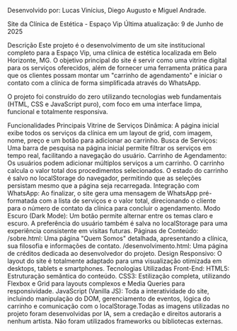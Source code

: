 Desenvolvido por: Lucas Vinícius, Diego Augusto e Miguel Andrade.

Site da Clínica de Estética - Espaço Vip
Última atualização: 9 de Junho de 2025

Descrição
Este projeto é o desenvolvimento de um site institucional completo para a Espaço Vip, uma clínica de estética localizada em Belo Horizonte, MG. O objetivo principal do site é servir como uma vitrine digital para os serviços oferecidos, além de fornecer uma ferramenta prática para que os clientes possam montar um "carrinho de agendamento" e iniciar o contato com a clínica de forma simplificada através do WhatsApp.

O projeto foi construído do zero utilizando tecnologias web fundamentais (HTML, CSS e JavaScript puro), com foco em uma interface limpa, funcional e totalmente responsiva.

Funcionalidades Principais
Vitrine de Serviços Dinâmica: A página inicial exibe todos os serviços da clínica em um layout de grid, com imagem, nome, preço e um botão para adicionar ao carrinho.
Busca de Serviços: Uma barra de pesquisa na página inicial permite filtrar os serviços em tempo real, facilitando a navegação do usuário.
Carrinho de Agendamento:
Os usuários podem adicionar múltiplos serviços a um carrinho.
O carrinho calcula o valor total dos procedimentos selecionados.
O estado do carrinho é salvo no localStorage do navegador, permitindo que as seleções persistam mesmo que a página seja recarregada.
Integração com WhatsApp: Ao finalizar, o site gera uma mensagem de WhatsApp pré-formatada com a lista de serviços e o valor total, direcionando o cliente para o número de contato da clínica para concluir o agendamento.
Modo Escuro (Dark Mode): Um botão permite alternar entre os temas claro e escuro. A preferência do usuário também é salva no localStorage para uma experiência consistente em visitas futuras.
Páginas de Conteúdo:
/sobre.html: Uma página "Quem Somos" detalhada, apresentando a clínica, sua filosofia e informações de contato.
/desenvolvimento.html: Uma página de créditos dedicada ao desenvolvedor do projeto.
Design Responsivo: O layout do site é totalmente adaptado para uma visualização otimizada em desktops, tablets e smartphones.
Tecnologias Utilizadas
Front-End:
HTML5: Estruturação semântica do conteúdo.
CSS3: Estilização completa, utilizando Flexbox e Grid para layouts complexos e Media Queries para responsividade.
JavaScript (Vanilla JS): Toda a interatividade do site, incluindo manipulação do DOM, gerenciamento de eventos, lógica do carrinho e comunicação com o localStorage.Todas as imagens utilizadas no projeto foram desenvolvidas por IA, sem a credação e direitos autoraris a nenhum artista. Não foram utilizados frameworks ou bibliotecas externas.
